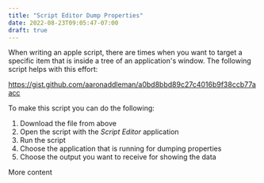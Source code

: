 ```yaml
---
title: "Script Editor Dump Properties"
date: 2022-08-23T09:05:47-07:00
draft: true
---
```


When writing an apple script, there are times when you want to target a specific item that is inside a tree of an application's window. The following script helps with this effort:

https://gist.github.com/aaronaddleman/a0bd8bbd89c27c4016b9f38ccb77aacc

To make this script you can do the following:

1. Download the file from above
1. Open the script with the _Script Editor_ application
1. Run the script
1. Choose the application that is running for dumping properties
1. Choose the output you want to receive for showing the data

More content
